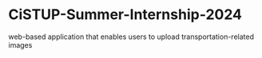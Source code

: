 # CiSTUP-Summer-Internship-2024
web-based application that enables users to upload transportation-related images
